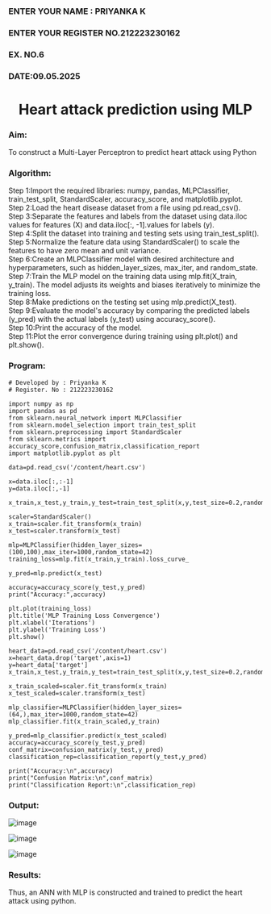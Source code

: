 <H3>ENTER YOUR NAME : PRIYANKA K</H3>
<H3>ENTER YOUR REGISTER NO.212223230162</H3>
<H3>EX. NO.6</H3>
<H3>DATE:09.05.2025</H3>
<H1 ALIGN =CENTER>Heart attack prediction using MLP</H1>
<H3>Aim:</H3>  To construct a  Multi-Layer Perceptron to predict heart attack using Python
<H3>Algorithm:</H3>
Step 1:Import the required libraries: numpy, pandas, MLPClassifier, train_test_split, StandardScaler, accuracy_score, and matplotlib.pyplot.<BR>
Step 2:Load the heart disease dataset from a file using pd.read_csv().<BR>
Step 3:Separate the features and labels from the dataset using data.iloc values for features (X) and data.iloc[:, -1].values for labels (y).<BR>
Step 4:Split the dataset into training and testing sets using train_test_split().<BR>
Step 5:Normalize the feature data using StandardScaler() to scale the features to have zero mean and unit variance.<BR>
Step 6:Create an MLPClassifier model with desired architecture and hyperparameters, such as hidden_layer_sizes, max_iter, and random_state.<BR>
Step 7:Train the MLP model on the training data using mlp.fit(X_train, y_train). The model adjusts its weights and biases iteratively to minimize the training loss.<BR>
Step 8:Make predictions on the testing set using mlp.predict(X_test).<BR>
Step 9:Evaluate the model's accuracy by comparing the predicted labels (y_pred) with the actual labels (y_test) using accuracy_score().<BR>
Step 10:Print the accuracy of the model.<BR>
Step 11:Plot the error convergence during training using plt.plot() and plt.show().<BR>

<H3>Program: </H3>

```
# Developed by : Priyanka K
# Register. No : 212223230162

import numpy as np
import pandas as pd
from sklearn.neural_network import MLPClassifier
from sklearn.model_selection import train_test_split
from sklearn.preprocessing import StandardScaler
from sklearn.metrics import accuracy_score,confusion_matrix,classification_report
import matplotlib.pyplot as plt

data=pd.read_csv('/content/heart.csv')

x=data.iloc[:,:-1]
y=data.iloc[:,-1]

x_train,x_test,y_train,y_test=train_test_split(x,y,test_size=0.2,random_state=42)

scaler=StandardScaler()
x_train=scaler.fit_transform(x_train)
x_test=scaler.transform(x_test)

mlp=MLPClassifier(hidden_layer_sizes=(100,100),max_iter=1000,random_state=42)
training_loss=mlp.fit(x_train,y_train).loss_curve_

y_pred=mlp.predict(x_test)

accuracy=accuracy_score(y_test,y_pred)
print("Accuracy:",accuracy)

plt.plot(training_loss)
plt.title('MLP Training Loss Convergence')
plt.xlabel('Iterations')
plt.ylabel('Training Loss')
plt.show()

heart_data=pd.read_csv('/content/heart.csv')
x=heart_data.drop('target',axis=1)
y=heart_data['target']
x_train,x_test,y_train,y_test=train_test_split(x,y,test_size=0.2,random_state=42)

x_train_scaled=scaler.fit_transform(x_train)
x_test_scaled=scaler.transform(x_test)

mlp_classifier=MLPClassifier(hidden_layer_sizes=(64,),max_iter=1000,random_state=42)
mlp_classifier.fit(x_train_scaled,y_train)

y_pred=mlp_classifier.predict(x_test_scaled)
accuracy=accuracy_score(y_test,y_pred)
conf_matrix=confusion_matrix(y_test,y_pred)
classification_rep=classification_report(y_test,y_pred)

print("Accuracy:\n",accuracy)
print("Confusion Matrix:\n",conf_matrix)
print("Classification Report:\n",classification_rep)

```

<H3>Output:</H3>

![image](https://github.com/user-attachments/assets/cc062ae9-af09-4421-8b42-a13480070816)

![image](https://github.com/user-attachments/assets/9dbdf068-01c7-4282-a98d-2d1479b5d50d)

![image](https://github.com/user-attachments/assets/c712577a-69e0-4996-9c55-7977c0f678a6)


<H3>Results:</H3>
Thus, an ANN with MLP is constructed and trained to predict the heart attack using python.
